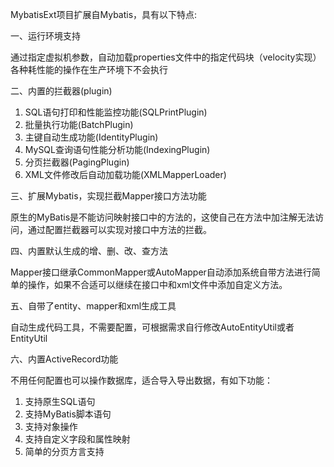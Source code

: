 MybatisExt项目扩展自Mybatis，具有以下特点:

一、运行环境支持

通过指定虚拟机参数，自动加载properties文件中的指定代码块（velocity实现）
各种耗性能的操作在生产环境下不会执行

二、内置的拦截器(plugin)

1. SQL语句打印和性能监控功能(SQLPrintPlugin)
2. 批量执行功能(BatchPlugin)
3. 主键自动生成功能(IdentityPlugin)
4. MySQL查询语句性能分析功能(IndexingPlugin)
5. 分页拦截器(PagingPlugin)
6. XML文件修改后自动加载功能(XMLMapperLoader)

三、扩展Mybatis，实现拦截Mapper接口方法功能

原生的MyBatis是不能访问映射接口中的方法的，这使自己在方法中加注解无法访问，通过配置拦截器可以实现对接口中方法的拦截。

四、内置默认生成的增、删、改、查方法

Mapper接口继承CommonMapper或AutoMapper自动添加系统自带方法进行简单的操作，如果不合适可以继续在接口中和xml文件中添加自定义方法。

五、自带了entity、mapper和xml生成工具

自动生成代码工具，不需要配置，可根据需求自行修改AutoEntityUtil或者EntityUtil

六、内置ActiveRecord功能

不用任何配置也可以操作数据库，适合导入导出数据，有如下功能：

1. 支持原生SQL语句
2. 支持MyBatis脚本语句
3. 支持对象操作
4. 支持自定义字段和属性映射
5. 简单的分页方言支持


